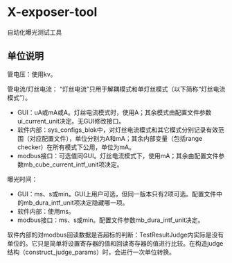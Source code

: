 # X-exposer-tool
自动化曝光测试工具

## 单位说明
管电压：使用kv。

管电流/灯丝电流：
“灯丝电流”只用于解耦模式和单灯丝模式（以下简称“灯丝电流模式”）。
- GUI：uA或mA或A。灯丝电流模式时，使用A；其余模式由配置文件参数ui_current_unit决定。无GUI修改接口。
- 软件内部：sys_configs_blok中，对灯丝电流模式和其它模式分别记录有效范围（对应配置文件），单位分别为A和mA；其余内部变量（包括range checker）在所有模式下公用，单位为mA。
- modbus接口：可选值同GUI。灯丝电流模式下，使用mA；其余由配置文件参数mb_cube_current_intf_unit项决定。

曝光时间：
- GUI：ms、s或min。GUI上用户可选，但同一版本只有2项可选。配置文件中的mb_dura_intf_unit项决定隐藏哪一项。
- 软件内部：使用ms。
- modbus接口：ms、s或min。配置文件参数mb_dura_intf_unit决定。

软件内部的对modbus回读数据是否超标的判断：TestResultJudge内实际是没有单位的。它只是简单将设置寄存器的值和回读寄存器的值进行比较。在构造judge结构（construct_judge_params）时，会进行一次单位转换。
